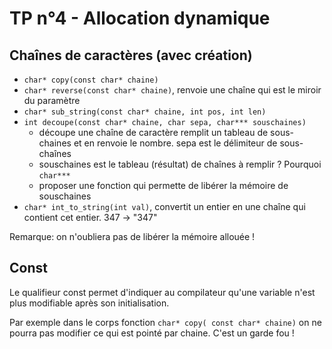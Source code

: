 # TP n°4 - Allocation dynamique

## Chaînes de caractères (avec création)

- `char* copy(const char* chaine)`
- `char* reverse(const char* chaine)`, renvoie une chaîne qui est le miroir du paramètre
- `char* sub_string(const char* chaine, int pos, int len)`
- `int decoupe(const char* chaine, char sepa, char*** souschaines)`
  - découpe une chaîne de caractère remplit un tableau de sous-chaines et en renvoie le nombre. sepa est le délimiteur de sous-chaînes
  - souschaines est le tableau (résultat) de chaînes à remplir ? Pourquoi `char***`
  - proposer une fonction qui permette de libérer la mémoire de souschaines
- `char* int_to_string(int val)`, convertit un entier en une chaîne qui contient cet entier. 347 -> "347"

Remarque: on n'oubliera pas de libérer la mémoire allouée !

## Const

Le qualifieur const permet d'indiquer au compilateur qu'une variable n'est plus modifiable après son initialisation.

Par exemple dans le corps fonction `char* copy( const char* chaine)` on ne pourra pas modifier ce qui est pointé par chaine. C'est un garde fou !
